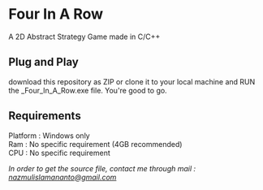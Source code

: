 # Four In A Row  

A 2D Abstract Strategy Game made in C/C++  

## Plug and Play  

download this repository as ZIP or clone it to your local machine and RUN the _Four_In_A_Row.exe file. You're good to go.  

## Requirements  

Platform : Windows only  
Ram : No specific requirement (4GB recommended)  
CPU : No specific requirement  

*In order to get the source file, contact me through mail : nazmulislamananto@gmail.com*